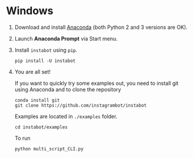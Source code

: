 # Windows

1. Download and install [Anaconda](https://www.continuum.io/downloads) (both Python 2 and 3 versions are OK).
2. Launch **Anaconda Prompt** via Start menu.
3. Install `instabot` using `pip`.

	```
	pip install -U instabot
	```
4. You are all set!

	If you want to quickly try some examples out, you need to install git using Anaconda and to clone the repository

	```
	conda install git
	git clone https://github.com/instagrambot/instabot
	```

	Examples are located in `./examples` folder.

	```
	cd instabot/examples
	```

	To run

	```
	python multi_script_CLI.py
	```
